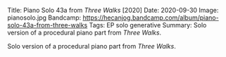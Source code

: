 Title: Piano Solo 43a from _Three Walks_ [2020]
Date: 2020-09-30
Image: pianosolo.jpg
Bandcamp: https://hecanjog.bandcamp.com/album/piano-solo-43a-from-three-walks
Tags: EP solo generative
Summary: Solo version of a procedural piano part from _Three Walks_.


Solo version of a procedural piano part from _Three Walks_.
